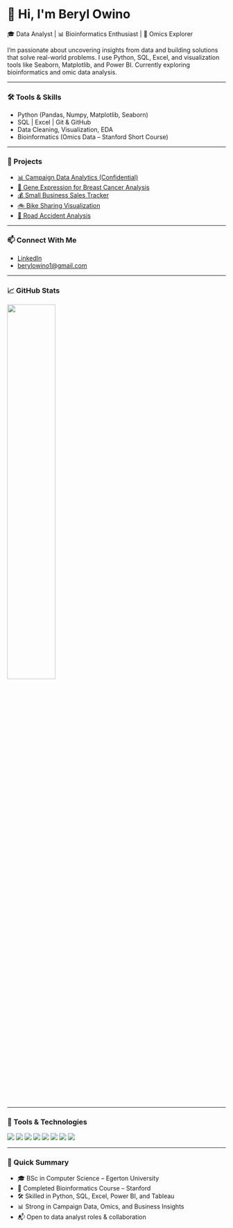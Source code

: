# 👋 Hi, I'm Beryl Owino

🎓 Data Analyst | 📊 Bioinformatics Enthusiast | 🧬 Omics Explorer

I’m passionate about uncovering insights from data and building solutions that solve real-world problems. I use Python, SQL, Excel, and visualization tools like Seaborn, Matplotlib, and Power BI. Currently exploring bioinformatics and omic data analysis.

---

### 🛠️ Tools & Skills
- Python (Pandas, Numpy, Matplotlib, Seaborn)
- SQL | Excel | Git & GitHub
- Data Cleaning, Visualization, EDA
- Bioinformatics (Omics Data – Stanford Short Course)

---

### 📂 Projects
- [📊 Campaign Data Analytics (Confidential)](#)
- [🧬 Gene Expression for Breast Cancer Analysis](#)
- [💰 Small Business Sales Tracker](#)
- [🚲 Bike Sharing Visualization](#)
- [🚧 Road Accident Analysis](#)

---

### 📫 Connect With Me
- [LinkedIn](https://www.linkedin.com/in/beryl-owino/)
- berylowino1@gmail.com


---

### 📈 GitHub Stats

<img width="47%" src="https://github-readme-stats.vercel.app/api/top-langs/?username=Beryl-Owino&layout=compact"/>

---

### 🧰 Tools & Technologies

<p align="left">
  <img src="https://img.shields.io/badge/Python-3776AB.svg?style=for-the-badge&logo=Python&logoColor=white"/>
  <img src="https://img.shields.io/badge/SQL-4479A1.svg?style=for-the-badge&logo=MySQL&logoColor=white"/>
  <img src="https://img.shields.io/badge/Power%20BI-F2C811.svg?style=for-the-badge&logo=Power-BI&logoColor=black"/>
  <img src="https://img.shields.io/badge/Tableau-E97627.svg?style=for-the-badge&logo=Tableau&logoColor=white"/>
  <img src="https://img.shields.io/badge/Excel-217346.svg?style=for-the-badge&logo=Microsoft-Excel&logoColor=white"/>
  <img src="https://img.shields.io/badge/JavaScript-F7DF1E.svg?style=for-the-badge&logo=JavaScript&logoColor=black"/>
  <img src="https://img.shields.io/badge/CSS3-1572B6.svg?style=for-the-badge&logo=CSS3&logoColor=white"/>
  <img src="https://img.shields.io/badge/React-61DAFB.svg?style=for-the-badge&logo=React&logoColor=black"/>
</p>

---

### 👤 Quick Summary

- 🎓 BSc in Computer Science – Egerton University  
- 📜 Completed Bioinformatics Course – Stanford  
- 🛠️ Skilled in Python, SQL, Excel, Power BI, and Tableau  
- 📊 Strong in Campaign Data, Omics, and Business Insights  
- 📬 Open to data analyst roles & collaboration


